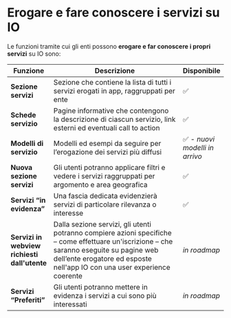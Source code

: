 # Erogare e fare conoscere i servizi su IO

Le funzioni tramite cui gli enti possono **erogare e far conoscere i propri servizi** su IO sono:

<table><thead><tr><th>Funzione</th><th width="385.3333333333333">Descrizione</th><th>Disponibile</th></tr></thead><tbody><tr><td><strong>Sezione servizi</strong></td><td>Sezione che contiene la lista di tutti i servizi erogati in app, raggruppati per ente</td><td>✅</td></tr><tr><td><strong>Schede servizio</strong></td><td>Pagine informative che contengono la descrizione di ciascun servizio, link esterni ed eventuali call to action</td><td>✅</td></tr><tr><td><strong>Modelli di servizio</strong></td><td>Modelli ed esempi da seguire per l’erogazione dei servizi più diffusi </td><td>✅ - <em>nuovi modelli in arrivo</em></td></tr><tr><td><strong>Nuova sezione servizi</strong></td><td>Gli utenti potranno applicare filtri e vedere i servizi raggruppati per argomento e area geografica</td><td>✅</td></tr><tr><td><strong>Servizi “in evidenza”</strong></td><td>Una fascia dedicata evidenzierà servizi di particolare rilevanza o interesse</td><td>✅</td></tr><tr><td><strong>Servizi in webview richiesti dall'utente</strong></td><td>Dalla sezione servizi, gli utenti potranno compiere azioni specifiche – come effettuare un'iscrizione – che saranno eseguite su pagine web dell’ente erogatore ed esposte nell'app IO con una user experience coerente</td><td><em>in roadmap</em></td></tr><tr><td><strong>Servizi “Preferiti”</strong></td><td>Gli utenti potranno mettere in evidenza i servizi a cui sono più interessati</td><td><em>in roadmap</em></td></tr></tbody></table>

